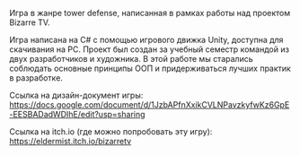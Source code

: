 Игра в жанре tower defense, написанная в рамках работы над проектом Bizarre TV. 

Игра написана на C# с помощью игрового движка Unity, доступна для скачивания на PC. Проект был создан за учебный семестр командой из двух разработчиков и художника. В этой работе мы старались соблюдать основные принципы ООП и придерживаться лучших практик в разработке. 

Ссылка на дизайн-документ игры: https://docs.google.com/document/d/1JzbAPfnXxikCVLNPavzkyfwKz6GpE-EESBADadWDIhE/edit?usp=sharing

Ссылка на itch.io (где можно попробовать эту игру): https://eldermist.itch.io/bizarretv 
